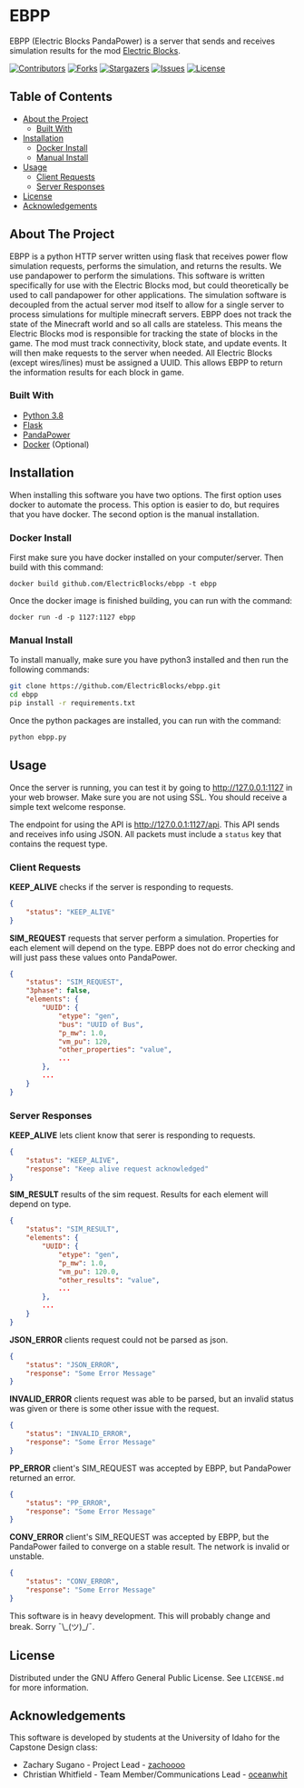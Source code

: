 # EBPP

EBPP (Electric Blocks PandaPower) is a server that sends and receives simulation results for the mod [Electric Blocks](https://github.com/ElectricBlocks/electricblocks).

[![Contributors][contributors-shield]][contributors-url]
[![Forks][forks-shield]][forks-url]
[![Stargazers][stars-shield]][stars-url]
[![Issues][issues-shield]][issues-url]
[![License][license-shield]][license-url]

## Table of Contents

* [About the Project](#about-the-project)
  * [Built With](#built-with)
* [Installation](#installation)
  * [Docker Install](#docker-install)
  * [Manual Install](#manual-install)
* [Usage](#usage)
  * [Client Requests](#client-requests)
  * [Server Responses](#server-responses)
* [License](#license)
* [Acknowledgements](#acknowledgements)

## About The Project

EBPP is a python HTTP server written using flask that receives power flow simulation requests, performs the simulation, and returns the results. We use pandapower to perform the simulations. This software is written specifically for use with the Electric Blocks mod, but could theoretically be used to call pandapower for other applications. The simulation software is decoupled from the actual server mod itself to allow for a single server to process simulations for multiple minecraft servers. EBPP does not track the state of the Minecraft world and so all calls are stateless. This means the Electric Blocks mod is responsible for tracking the state of blocks in the game. The mod must track connectivity, block state, and update events. It will then make requests to the server when needed. All Electric Blocks (except wires/lines) must be assigned a UUID. This allows EBPP to return the information results for each block in game.

### Built With

* [Python 3.8](https://www.python.org/)
* [Flask](https://flask.palletsprojects.com/)
* [PandaPower](http://www.pandapower.org/)
* [Docker](https://www.docker.com/) (Optional)

## Installation

When installing this software you have two options. The first option uses docker to automate the process. This option is easier to do, but requires that you have docker. The second option is the manual installation.

### Docker Install

First make sure you have docker installed on your computer/server. Then build with this command:

`docker build github.com/ElectricBlocks/ebpp -t ebpp`

Once the docker image is finished building, you can run with the command:

`docker run -d -p 1127:1127 ebpp`

### Manual Install

To install manually, make sure you have python3 installed and then run the following commands:

```sh
git clone https://github.com/ElectricBlocks/ebpp.git
cd ebpp
pip install -r requirements.txt
```

Once the python packages are installed, you can run with the command:

```sh
python ebpp.py
```

## Usage

Once the server is running, you can test it by going to http://127.0.0.1:1127 in your web browser. Make sure you are not using SSL. You should receive a simple text welcome response.

The endpoint for using the API is http://127.0.0.1:1127/api. This API sends and receives info using JSON. All packets must include a `status` key that contains the request type.

### Client Requests

**KEEP_ALIVE** checks if the server is responding to requests.

```json
{
    "status": "KEEP_ALIVE"
}
```

**SIM_REQUEST** requests that server perform a simulation. Properties for each element will depend on the type. EBPP does not do error checking and will just pass these values onto PandaPower.

```json
{
    "status": "SIM_REQUEST",
    "3phase": false,
    "elements": {
        "UUID": {
            "etype": "gen",
            "bus": "UUID of Bus",
            "p_mw": 1.0,
            "vm_pu": 120,
            "other_properties": "value",
            ...
        },
        ...
    }
}
```

### Server Responses

**KEEP_ALIVE** lets client know that serer is responding to requests.

```json
{
    "status": "KEEP_ALIVE",
    "response": "Keep alive request acknowledged"
}
```

**SIM_RESULT** results of the sim request. Results for each element will depend on type.

```json
{
    "status": "SIM_RESULT",
    "elements": {
        "UUID": {
            "etype": "gen",
            "p_mw": 1.0,
            "vm_pu": 120.0,
            "other_results": "value",
            ...
        },
        ...
    }
}
```

**JSON_ERROR** clients request could not be parsed as json.

```json
{
    "status": "JSON_ERROR",
    "response": "Some Error Message"
}
```

**INVALID_ERROR** clients request was able to be parsed, but an invalid status was given or there is some other issue with the request.

```json
{
    "status": "INVALID_ERROR",
    "response": "Some Error Message"
}
```

**PP_ERROR** client's SIM_REQUEST was accepted by EBPP, but PandaPower returned an error.

```json
{
    "status": "PP_ERROR",
    "response": "Some Error Message"
}
```

**CONV_ERROR** client's SIM_REQUEST was accepted by EBPP, but the PandaPower failed to converge on a stable result. The network is invalid or unstable.

```json
{
    "status": "CONV_ERROR",
    "response": "Some Error Message"
}
```

This software is in heavy development. This will probably change and break. Sorry ¯\\\_(ツ)\_/¯.

## License

Distributed under the GNU Affero General Public License. See `LICENSE.md` for more information.

## Acknowledgements

This software is developed by students at the University of Idaho for the Capstone Design class:

* Zachary Sugano - Project Lead - [zachoooo](https://github.com/zachoooo)
* Christian Whitfield - Team Member/Communications Lead - [oceanwhit](https://github.com/oceanwhit)

<!-- MARKDOWN LINKS & IMAGES -->
<!-- https://www.markdownguide.org/basic-syntax/#reference-style-links -->
[contributors-shield]: https://img.shields.io/github/contributors/ElectricBlocks/ebpp.svg?style=flat-square
[contributors-url]: https://github.com/ElectricBlocks/ebpp/graphs/contributors
[forks-shield]: https://img.shields.io/github/forks/ElectricBlocks/ebpp.svg?style=flat-square
[forks-url]: https://github.com/ElectricBlocks/ebpp/network/members
[stars-shield]: https://img.shields.io/github/stars/ElectricBlocks/ebpp.svg?style=flat-square
[stars-url]: https://github.com/ElectricBlocks/ebpp/stargazers
[issues-shield]: https://img.shields.io/github/issues/ElectricBlocks/ebpp.svg?style=flat-square
[issues-url]: https://github.com/ElectricBlocks/ebpp/issues
[license-shield]: https://img.shields.io/github/license/ElectricBlocks/ebpp.svg?style=flat-square
[license-url]: https://github.com/ElectricBlocks/ebpp/blob/master/LICENSE.md
